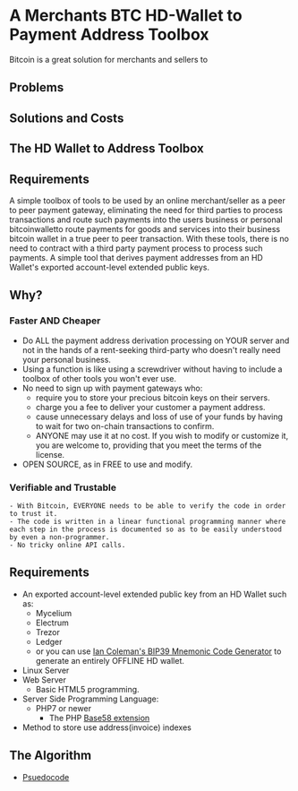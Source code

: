 # A Merchants BTC HD-Wallet to Payment Address Toolbox
Bitcoin is a great solution for merchants and sellers to 
## Problems
## Solutions and Costs
## The HD Wallet to Address Toolbox
## Requirements
A simple toolbox of tools to be used by an online merchant/seller as a peer to peer payment gateway, eliminating the need for third parties to process transactions and route such payments into the users business or personal bitcoinwalletto route payments for goods and services into their business bitcoin wallet in a true peer to peer transaction.
With these tools, there is no need to contract with a third party payment process to process such payments. A simple tool that derives payment addresses from an HD Wallet's exported account-level extended public keys.
## Why?
### Faster AND Cheaper
* Do ALL the payment address derivation processing on YOUR server and not in the hands of a rent-seeking third-party who doesn't really need your personal business.
* Using a function is like using a screwdriver without having to include a toolbox of other tools you won't ever use.
* No need to sign up with payment gateways who:
  - require you to store your precious bitcoin keys on their servers.
  - charge you a fee to deliver your customer a payment address.
  - cause unnecessary delays and loss of use of your funds by having to wait for two on-chain transactions to confirm.
  - ANYONE may use it at no cost. If you wish to modify or customize it, you are welcome to, providing that you meet the terms of the license.
* OPEN SOURCE, as in FREE to use and modify.

### Verifiable and Trustable
    - With Bitcoin, EVERYONE needs to be able to verify the code in order to trust it.
    - The code is written in a linear functional programming manner where each step in the process is documented so as to be easily understood by even a non-programmer.
    - No tricky online API calls.

## Requirements
* An exported account-level extended public key from an HD Wallet such as:
  - Mycelium
  - Electrum
  - Trezor
  - Ledger
  - or you can use [Ian Coleman\'s BIP39 Mnemonic Code Generator](https://iancoleman.io/bip39/) to generate an entirely OFFLINE HD wallet.
* Linux Server
* Web Server
  - Basic HTML5 programming.
* Server Side Programming Language:
  - PHP7 or newer
    - The PHP [Base58 extension](https://centos.pkgs.org/7/remi-x86_64/base58-0.1.4-1.el7.remi.x86_64.rpm.html)
* Method to store use address(invoice) indexes

## The Algorithm
   - [Psuedocode]()
